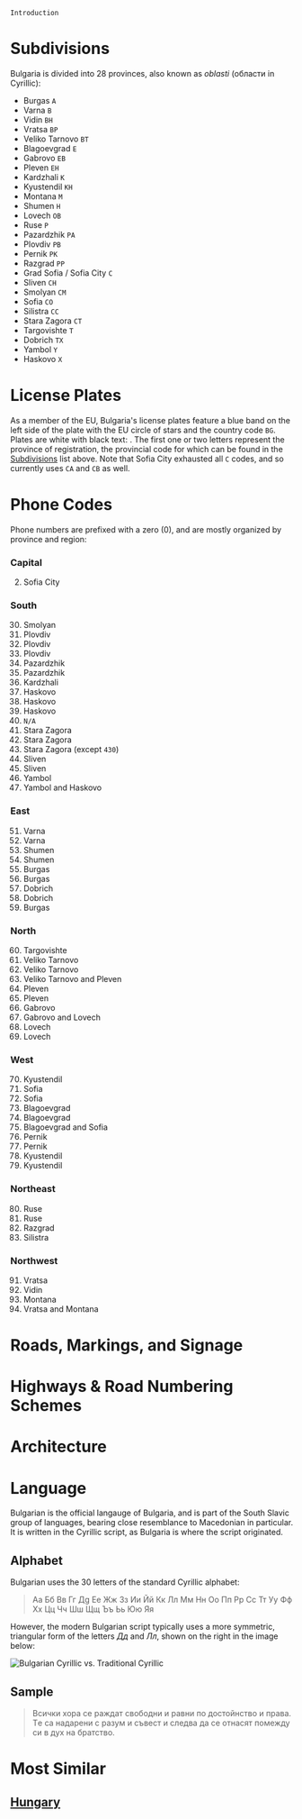 `Introduction`

# Subdivisions

Bulgaria is divided into 28 provinces, also known as _oblasti_ (области in Cyrillic):

- Burgas `A`
- Varna `B`
- Vidin `BH`
- Vratsa `BP`
- Veliko Tarnovo `BT`
- Blagoevgrad `E`
- Gabrovo `EB`
- Pleven `EH`
- Kardzhali `K`
- Kyustendil `KH`
- Montana `M`
- Shumen `H`
- Lovech `OB`
- Ruse `P`
- Pazardzhik `PA`
- Plovdiv `PB`
- Pernik `PK`
- Razgrad `PP`
- Grad Sofia / Sofia City `C`
- Sliven `CH`
- Smolyan `CM`
- Sofia `CO`
- Silistra `CC`
- Stara Zagora `CT`
- Targovishte `T`
- Dobrich `TX`
- Yambol `Y`
- Haskovo `X`

<CountryMap code="BGR" scale="5000" />

# License Plates

As a member of the EU, Bulgaria's license plates feature a blue band on the left side of the plate with the EU circle of stars and the country code `BG`. Plates are white with black text: <LicensePlate style="eu" code="BG" format="AB 1234CD"/>. The first one or two letters represent the province of registration, the provincial code for which can be found in the [Subdivisions](#subdivisions) list above. Note that Sofia City exhausted all `C` codes, and so currently uses `CA` and `CB` as well.

# Phone Codes

Phone numbers are prefixed with a zero (0), and are mostly organized by province and region:

### Capital

2. Sofia City

### South

30. Smolyan
31. Plovdiv
32. Plovdiv
33. Plovdiv
34. Pazardzhik
35. Pazardzhik
36. Kardzhali
37. Haskovo
38. Haskovo
39. Haskovo
40. `N/A`
41. Stara Zagora
42. Stara Zagora
43. Stara Zagora (except `430`)
44. Sliven
45. Sliven
46. Yambol
47. Yambol and Haskovo

### East

51. Varna
52. Varna
53. Shumen
54. Shumen
55. Burgas
56. Burgas
57. Dobrich
58. Dobrich
59. Burgas

### North

60. Targovishte
61. Veliko Tarnovo
62. Veliko Tarnovo
63. Veliko Tarnovo and Pleven
64. Pleven
65. Pleven
66. Gabrovo
67. Gabrovo and Lovech
68. Lovech
69. Lovech

### West

70. Kyustendil
71. Sofia
72. Sofia
73. Blagoevgrad
74. Blagoevgrad
75. Blagoevgrad and Sofia
76. Pernik
77. Pernik
78. Kyustendil
79. Kyustendil

### Northeast

80. Ruse
81. Ruse
82. Razgrad
83. Silistra

### Northwest

91. Vratsa
92. Vidin
93. Montana
94. Vratsa and Montana

# Roads, Markings, and Signage

# Highways & Road Numbering Schemes

# Architecture

# Language

Bulgarian is the official langauge of Bulgaria, and is part of the South Slavic group of languages, bearing close resemblance to Macedonian in particular. It is written in the Cyrillic script, as Bulgaria is where the script originated.

## Alphabet

Bulgarian uses the 30 letters of the standard Cyrillic alphabet:

> Аа Бб Вв Гг Дg Ее Жж Зз Ии Йй Кк Лл Мм Нн Оо Пп Рр Сс Тт Уу Фф Хх Цц Чч Шш Щщ Ъъ Ьь Юю Яя

However, the modern Bulgarian script typically uses a more symmetric, triangular form of the letters _Дд_ and _Лл_, shown on the right in the image below:

<img src="/img/BGR/script-differences.png" alt="Bulgarian Cyrillic vs. Traditional Cyrillic" />

## Sample

> Всички хора се раждат свободни и равни по достойнство и права. Tе са надарени с разум и съвест и следва да се отнасят помежду си в дух на братство.

# Most Similar

## [Hungary](/countries/HUN)
